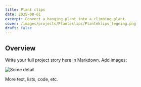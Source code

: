 ```yaml
---
title: Plant clips
date: 2025-08-01
excerpt: Convert a hanging plant into a climbing plant.
cover: /images/projects/Planteklips/Planteklips_tegning.png
draft: false
---
```

## Overview

Write your full project story here in Markdown. Add images:

![Some detail](/images/projects/SCR-20250825-psgh.png)

More text, lists, code, etc.